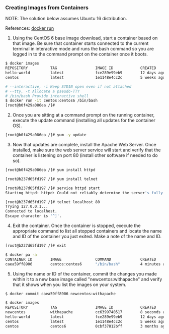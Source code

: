 ### Creating Images from Containers

NOTE: The solution below assumes Ubuntu 16 distribution.

References: [docker run](https://docs.docker.com/engine/reference/commandline/run/) 

1. Using the CentOS 6 base image download, start a container based on that image. Be sure that container starts connected to the current terminal in interactive mode and runs the bash command so you are logged in to the command prompt on the container once it boots.
```bash
$ docker images
REPOSITORY          TAG                 IMAGE ID            CREATED             SIZE
hello-world         latest              fce289e99eb9        12 days ago         1.84kB
centos              latest              1e1148e4cc2c        5 weeks ago         202MB
```
```bash
# --interactive, -i Keep STDIN open even if not attached
# --tty, -t Allocate a pseudo-TTY
# /bin/bash Provide interactive shell
$ docker run -it centos:centos6 /bin/bash
[root@b0f429a086ea /]#
```

2. Once you are sitting at a command prompt on the running container, execute the update command (installing all updates for the container OS).
```bash
[root@b0f429a086ea /]# yum -y update
```

3. Now that updates are complete, install the Apache Web Server. Once installed, make sure the web server service will start and verify that the container is listening on port 80 (install other software if needed to do so).
```bash
[root@b0f429a086ea /]# yum install httpd
```
```bash
[root@b237d65fd197 /]# yum install telnet
```
```bash
[root@b237d65fd197 /]# service httpd start
Starting httpd: httpd: Could not reliably determine the server's fully qualified domain name, using 172.17.0.2 for ServerName
```
```bash
[root@b237d65fd197 /]# telnet localhost 80
Trying 127.0.0.1...
Connected to localhost.
Escape character is '^]'.
```

4. Exit the container. Once the container is stopped, execute the appropriate command to list all stopped containers and locate the name and ID of the container you just exited. Make a note of the name and ID.
```bash
[root@b237d65fd197 /]# exit
```
```bash
$ docker pa -a 
CONTAINER ID        IMAGE               COMMAND             CREATED             STATUS                     PORTS               NAMES
caea59ff8906        centos:centos6      "/bin/bash"         4 minutes ago       Exited (1) 7 seconds ago                       thirsty_newton
```

5. Using the name or ID of the container, commit the changes you made within it to a new base image called "newcentos:withapache" and verify that it shows when you list the images on your system.
```bash
$ docker commit caea59ff8906 newcentos:withapache
```
```bash
$ docker images
REPOSITORY          TAG                 IMAGE ID            CREATED             SIZE
newcentos           withapache          cc6399740517        8 seconds ago       306MB
hello-world         latest              fce289e99eb9        12 days ago         1.84kB
centos              latest              1e1148e4cc2c        5 weeks ago         202MB
centos              centos6             0cbf37812bff        3 months ago        194MB
```
